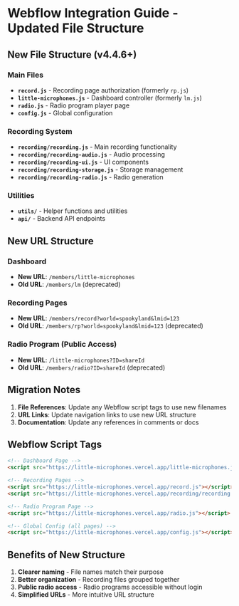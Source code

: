 # Webflow Integration Guide - Updated File Structure

## New File Structure (v4.4.6+)

### Main Files
- **`record.js`** - Recording page authorization (formerly `rp.js`)
- **`little-microphones.js`** - Dashboard controller (formerly `lm.js`)
- **`radio.js`** - Radio program player page
- **`config.js`** - Global configuration

### Recording System
- **`recording/recording.js`** - Main recording functionality
- **`recording/recording-audio.js`** - Audio processing
- **`recording/recording-ui.js`** - UI components
- **`recording/recording-storage.js`** - Storage management
- **`recording/recording-radio.js`** - Radio generation

### Utilities
- **`utils/`** - Helper functions and utilities
- **`api/`** - Backend API endpoints

## New URL Structure

### Dashboard
- **New URL**: `/members/little-microphones`
- **Old URL**: `/members/lm` (deprecated)

### Recording Pages
- **New URL**: `/members/record?world=spookyland&lmid=123`
- **Old URL**: `/members/rp?world=spookyland&lmid=123` (deprecated)

### Radio Program (Public Access)
- **New URL**: `/little-microphones?ID=shareId`
- **Old URL**: `/members/radio?ID=shareId` (deprecated)

## Migration Notes

1. **File References**: Update any Webflow script tags to use new filenames
2. **URL Links**: Update navigation links to use new URL structure
3. **Documentation**: Update any references in comments or docs

## Webflow Script Tags

```html
<!-- Dashboard Page -->
<script src="https://little-microphones.vercel.app/little-microphones.js"></script>

<!-- Recording Pages -->
<script src="https://little-microphones.vercel.app/record.js"></script>
<script src="https://little-microphones.vercel.app/recording/recording.js"></script>

<!-- Radio Program Page -->
<script src="https://little-microphones.vercel.app/radio.js"></script>

<!-- Global Config (all pages) -->
<script src="https://little-microphones.vercel.app/config.js"></script>
```

## Benefits of New Structure

1. **Clearer naming** - File names match their purpose
2. **Better organization** - Recording files grouped together
3. **Public radio access** - Radio programs accessible without login
4. **Simplified URLs** - More intuitive URL structure 